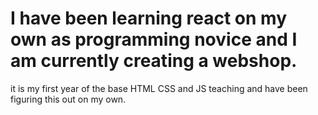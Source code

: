 # I have been learning react on my own as programming novice and I am currently creating a webshop.

it is my first year of the base HTML CSS and JS teaching and have been figuring this out on my own.